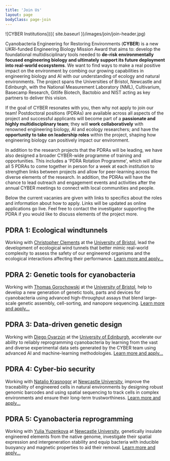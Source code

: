 ```yaml
---
title: 'Join Us'
layout: page
bodyClass: page-join
---
```


![CYBER Institutions]({{ site.baseurl }}/images/join/join-header.jpg)

Cyanobacteria Engineering for Restoring Environments (**CYBER**) is a new UKRI-funded Engineering Biology Mission Award that aims to: develop the foundational multidisciplinary tools needed to **de-risk environmentally focused engineering biology and ultimately support its future deployment into real-world ecosystems**. We want to find ways to make a real positive impact on the environment by combing our growing capabilities in engineering biology and AI with our understanding of ecology and natural environments. The project spans the Universities of Bristol, Newcastle and Edinburgh, with the National Measurement Laboratory (NML), Cultivarium, Basecamp Research, Gitlife Biotech, Bactobio and NIST acting as key partners to deliver this vision.

If the goal of CYBER resonates with you, then why not apply to join our team! Postdoctoral positions (PDRAs) are available across all aspects of the project and successful applicants will become part of a **passionate and highly multidisciplinary team**; they will **work collaboratively** with renowned engineering biology, AI and ecology researchers; and have the **opportunity to take on leadership roles** within the project, shaping how engineering biology can positively impact our environment.

In addition to the research projects that the PDRAs will be leading, we have also designed a broader CYBER-wide programme of training and opportunities. This includes a 'PDRA Rotation Programme', which will allow all 5 PDRAs to come together in person for a week at each institution to strengthen links between projects and allow for peer-learning across the diverse elements of the research. In addition, the PDRAs will have the chance to lead outreach and engagement events and activities after the annual CYBER meetings to connect with local communities and people.

Below the current vacanies are given with links to specifics about the roles and information about how to apply. Links will be updated as online applications go live. Feel free to contact the investigator supporting the PDRA if you would like to discuss elements of the project more.

## PDRA 1: Ecological windtunnels

Working with [Christopher Clements](https://cyber-mission.github.io/team/chris-clements/) at the [University of Bristol](https://www.bristol.ac.uk/biology/), lead the development of ecological wind tunnels that better mimic real-world complexity to assess the safety of our engineered organisms and the ecological interactions affecting their performance. [Learn more and apply...](https://www.bristol.ac.uk/jobs/find/details/?nPostingId=169255&nPostingTargetId=345735&id=Q50FK026203F3VBQBV7V77V83&LG=UK&languageSelect=UK&mask=newuobext)

## PDRA 2: Genetic tools for cyanobacteria

Working with [Thomas Gorochowski](https://cyber-mission.github.io/team/thomas-gorochowski/) at the [University of Bristol](https://www.bristol.ac.uk/biology/), help to develop a new generation of genetic tools, parts and devices for cyanobacteria using advanced high-throughput assays that blend large-scale genetic assembly, cell-sorting, and nanopore sequencing. [Learn more and apply...](https://www.bristol.ac.uk/jobs/find/details/?nPostingId=168921&nPostingTargetId=345097&id=Q50FK026203F3VBQBV7V77V83&LG=UK&languageSelect=UK&mask=newuobext)

## PDRA 3: Data-driven genetic design

Working with [Diego Oyarzún](https://cyber-mission.github.io/team/diego-oyarzun/) at the [University of Edinburgh](https://informatics.ed.ac.uk), accelerate our ability to reliably reprogramming cyanobacteria by learning from the vast and diverse experimental data sets generated by the CYBER team using advanced AI and machine-learning methodologies. [Learn more and apply...](https://elxw.fa.em3.oraclecloud.com/hcmUI/CandidateExperience/en/sites/CX_1001/job/10405/?utm_medium=jobshare)

## PDRA 4: Cyber-bio security

Working with [Natalio Krasnogor](https://cyber-mission.github.io/team/natalio-krasnogor/) at [Newcastle University](https://www.ncl.ac.uk/computing/research/icos/), improve the traceability of engineered cells in natural environments by designing robust genomic barcodes and using spatial sequencing to track cells in complex environments and ensure their long-term trustworthiness. [Learn more and apply...]()

## PDRA 5: Cyanobacteria reprogramming

Working with [Yulia Yuzenkova](https://cyber-mission.github.io/team/yulia-yuzenkova/) at [Newcastle University](https://www.ncl.ac.uk/cbcb/), genetically insulate engineered elements from the native genome, investigate their spatial expression and intergeneration stability and equip bacteria with inducible buoyancy and magnetic properties to aid their removal. [Learn more and apply...]()
